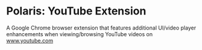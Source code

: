 Polaris: YouTube Extension
=============

A Google Chrome browser extension that features additional UI/video player enhancements when viewing/browsing YouTube videos on www.youtube.com
